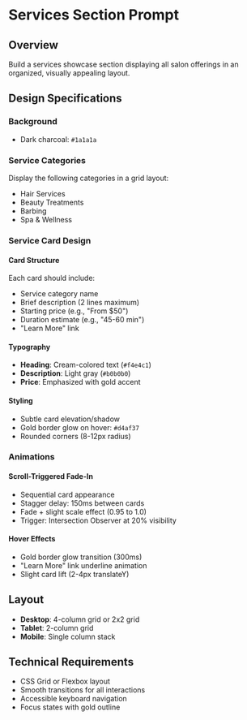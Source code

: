 # Services Section Prompt

## Overview
Build a services showcase section displaying all salon offerings in an organized, visually appealing layout.

## Design Specifications

### Background
- Dark charcoal: `#1a1a1a`

### Service Categories
Display the following categories in a grid layout:
- Hair Services
- Beauty Treatments
- Barbing
- Spa & Wellness

### Service Card Design

#### Card Structure
Each card should include:
- Service category name
- Brief description (2 lines maximum)
- Starting price (e.g., "From $50")
- Duration estimate (e.g., "45-60 min")
- "Learn More" link

#### Typography
- **Heading**: Cream-colored text (`#f4e4c1`)
- **Description**: Light gray (`#b0b0b0`)
- **Price**: Emphasized with gold accent

#### Styling
- Subtle card elevation/shadow
- Gold border glow on hover: `#d4af37`
- Rounded corners (8-12px radius)

### Animations

#### Scroll-Triggered Fade-In
- Sequential card appearance
- Stagger delay: 150ms between cards
- Fade + slight scale effect (0.95 to 1.0)
- Trigger: Intersection Observer at 20% visibility

#### Hover Effects
- Gold border glow transition (300ms)
- "Learn More" link underline animation
- Slight card lift (2-4px translateY)

## Layout
- **Desktop**: 4-column grid or 2x2 grid
- **Tablet**: 2-column grid
- **Mobile**: Single column stack

## Technical Requirements
- CSS Grid or Flexbox layout
- Smooth transitions for all interactions
- Accessible keyboard navigation
- Focus states with gold outline